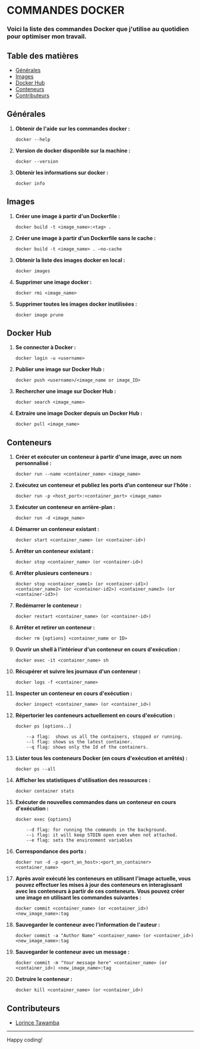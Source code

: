 # COMMANDES DOCKER

<H3>Voici la liste des commandes Docker que j'utilise au quotidien pour optimiser mon travail.</H3>

## Table des matières

- [Générales](#générales)
- [Images](#images) 
- [Docker Hub](#docker-hub) 
- [Conteneurs](#conteneurs)
- [Contributeurs](#contributeurs)

## Générales

1. **Obtenir de l'aide sur les commandes docker :**

    ```properties
    docker --help
    ```
   
1. **Version de docker disponible sur la machine :**

    ```properties
    docker --version
    ```

1. **Obtenir les informations sur docker :**

    ```properties
    docker info
    ```

## Images 

1. **Créer une image à partir d'un Dockerfile :**

    ```properties
    docker build -t <image_name>:<tag> .
    ```

1. **Créer une image à partir d'un Dockerfile sans le cache :**

    ```properties
    docker build -t <image_name> . –no-cache
    ```

1. **Obtenir la liste des images docker en local :**

    ```properties
    docker images
    ```

1. **Supprimer une image docker :**

    ```properties
    docker rmi <image_name>
    ```

1. **Supprimer toutes les images docker inutilisées :**

    ```properties
    docker image prune
    ```

## Docker Hub 

1. **Se connecter à Docker :**

    ```properties
    docker login -u <username>
    ```

1. **Publier une image sur Docker Hub :**

    ```properties
    docker push <username>/<image_name or image_ID>
    ```

1. **Rechercher une image sur Docker Hub :**

    ```properties
    docker search <image_name>
    ```

1. **Extraire une image Docker depuis un Docker Hub :**

    ```properties
    docker pull <image_name>
    ```

## Conteneurs  

1. **Créer et exécuter un conteneur à partir d'une image, avec un nom personnalisé :**

    ```properties
    docker run --name <container_name> <image_name>
    ```

1. **Exécutez un conteneur et publiez les ports d’un conteneur sur l’hôte :**

    ```properties
    docker run -p <host_port>:<container_port> <image_name>
    ```

1. **Exécuter un conteneur en arrière-plan :**

    ```properties
    docker run -d <image_name>
    ```

1. **Démarrer un conteneur existant :**

    ```properties
    docker start <container_name> (or <container-id>)
    ```

1. **Arrêter un conteneur existant :**

    ```properties
    docker stop <container_name> (or <container-id>)
    ```

1. **Arrêter plusieurs conteneurs :**

    ```properties
    docker stop <container_name1> (or <container-id1>) <container_name2> (or <container-id2>) <container_name3> (or <container-id3>)
    ```

1. **Redémarrer le conteneur :**

    ```properties
    docker restart <container_name> (or <container-id>)
    ```

1. **Arrêter et retirer un conteneur :**

    ```properties
    docker rm {options} <container_name or ID>
    ```

1. **Ouvrir un shell à l'intérieur d'un conteneur en cours d'exécution :**

    ```properties
    docker exec -it <container_name> sh
    ```

1. **Récupérer et suivre les journaux d'un conteneur :**

    ```properties
    docker logs -f <container_name>
    ```

1. **Inspecter un conteneur en cours d'exécution :**

    ```properties
    docker inspect <container_name> (or <container_id>)
    ```

1. **Répertorier les conteneurs actuellement en cours d'exécution :**

    ```properties
    docker ps [options..]

		--a flag:  shows us all the containers, stopped or running.
		--l flag: shows us the latest container.
		--q flag: shows only the Id of the containers. 
    ```

1. **Lister tous les conteneurs Docker (en cours d'exécution et arrêtés) :**

    ```properties
    docker ps --all
    ```

1. **Afficher les statistiques d'utilisation des ressources :**

    ```properties
    docker container stats
    ```

1. **Exécuter de nouvelles commandes dans un conteneur en cours d'exécution :**

    ```properties
    docker exec {options} 

		--d flag: for running the commands in the background.
		--i flag: it will keep STDIN open even when not attached.
		--e flag: sets the environment variables
    ```

1. **Correspondance des ports :**

    ```properties
    docker run -d -p <port_on_host>:<port_on_container> <container_name> 
    ```

1. **Après avoir exécuté les conteneurs en utilisant l'image actuelle, vous pouvez effectuer les mises à jour des conteneurs en interagissant avec les conteneurs à partir de ces conteneurs. Vous pouvez créer une image en utilisant les commandes suivantes :**

    ```properties
    docker commit <container_name> (or <container_id>) <new_image_name>:tag  
    ```

1. **Sauvegarder le conteneur avec l'information de l'auteur :**

    ```properties
    docker commit -a "Author Name" <container_name> (or <container_id>) <new_image_name>:tag 
    ```

1. **Sauvegarder le conteneur avec un message :**

    ```properties
    docker commit -m "Your message here" <container_name> (or <container_id>) <new_image_name>:tag
    ```

1. **Detruire le conteneur :**

    ```properties
    docker kill <container_name> (or <container_id>)
    ```


## Contributeurs

- [Lorince Tawamba](https://github.com/LorinceTawamba)

---

Happy coding! 
